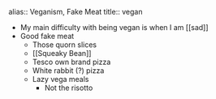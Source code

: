 alias:: Veganism, Fake Meat
title:: vegan

- My main difficulty with being vegan is when I am [[sad]]
- Good fake meat
	- Those quorn slices
	- [[Squeaky Bean]]
	- Tesco own brand pizza
	- White rabbit (?) pizza
	- Lazy vega meals
		- Not the risotto